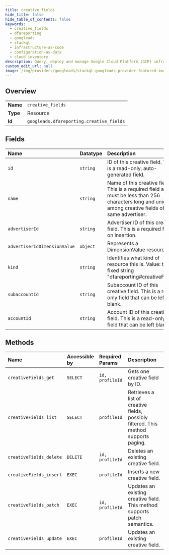 ```yaml
---
title: creative_fields
hide_title: false
hide_table_of_contents: false
keywords:
  - creative_fields
  - dfareporting
  - googleads    
  - stackql
  - infrastructure-as-code
  - configuration-as-data
  - cloud inventory
description: Query, deploy and manage Google Cloud Platform (GCP) infrastructure and resources using SQL
custom_edit_url: null
image: /img/providers/googleads/stackql-googleads-provider-featured-image.png
---
```

  
    

## Overview
<table><tbody>
<tr><td><b>Name</b></td><td><code>creative_fields</code></td></tr>
<tr><td><b>Type</b></td><td>Resource</td></tr>
<tr><td><b>Id</b></td><td><code>googleads.dfareporting.creative_fields</code></td></tr>
</tbody></table>

## Fields
| Name | Datatype | Description |
|:-----|:---------|:------------|
| `id` | `string` | ID of this creative field. This is a read-only, auto-generated field. |
| `name` | `string` | Name of this creative field. This is a required field and must be less than 256 characters long and unique among creative fields of the same advertiser. |
| `advertiserId` | `string` | Advertiser ID of this creative field. This is a required field on insertion. |
| `advertiserIdDimensionValue` | `object` | Represents a DimensionValue resource. |
| `kind` | `string` | Identifies what kind of resource this is. Value: the fixed string "dfareporting#creativeField". |
| `subaccountId` | `string` | Subaccount ID of this creative field. This is a read-only field that can be left blank. |
| `accountId` | `string` | Account ID of this creative field. This is a read-only field that can be left blank. |
## Methods
| Name | Accessible by | Required Params | Description |
|:-----|:--------------|:----------------|:------------|
| `creativeFields_get` | `SELECT` | `id, profileId` | Gets one creative field by ID. |
| `creativeFields_list` | `SELECT` | `profileId` | Retrieves a list of creative fields, possibly filtered. This method supports paging. |
| `creativeFields_delete` | `DELETE` | `id, profileId` | Deletes an existing creative field. |
| `creativeFields_insert` | `EXEC` | `profileId` | Inserts a new creative field. |
| `creativeFields_patch` | `EXEC` | `id, profileId` | Updates an existing creative field. This method supports patch semantics. |
| `creativeFields_update` | `EXEC` | `profileId` | Updates an existing creative field. |
